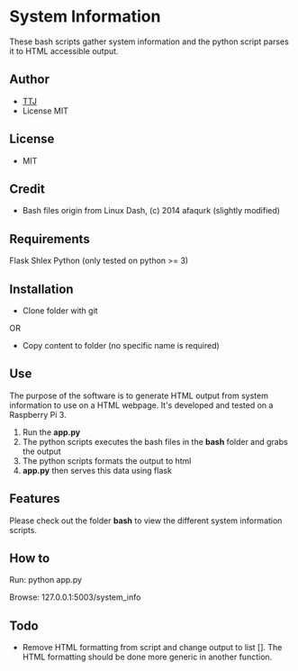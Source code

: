 System Information
==================

These bash scripts gather system information and the python script parses it to HTML accessible output.

Author
------

- [TTJ](https://gitlab.com/u/ThomasTJ)
- License MIT

License
-------

* MIT

Credit
------

* Bash files origin from Linux Dash, (c) 2014 afaqurk (slightly modified)

Requirements
------------

Flask
Shlex
Python (only tested on python >= 3)

Installation
------------

- Clone folder with git

OR

- Copy content to folder (no specific name is required)

Use
---

The purpose of the software is to generate HTML output from system information to use on a HTML webpage. It's developed and tested on a Raspberry Pi 3.

1. Run the **app.py**
2. The python scripts executes the bash files in the **bash** folder and grabs the output
3. The python scripts formats the output to html
4. **app.py** then serves this data using flask

Features
--------

Please check out the folder **bash** to view the different system information scripts.

How to
------

Run: 
python app.py

Browse:
127.0.0.1:5003/system_info

Todo
----

* Remove HTML formatting from script and change output to list []. The HTML formatting should be done more generic in another function.

